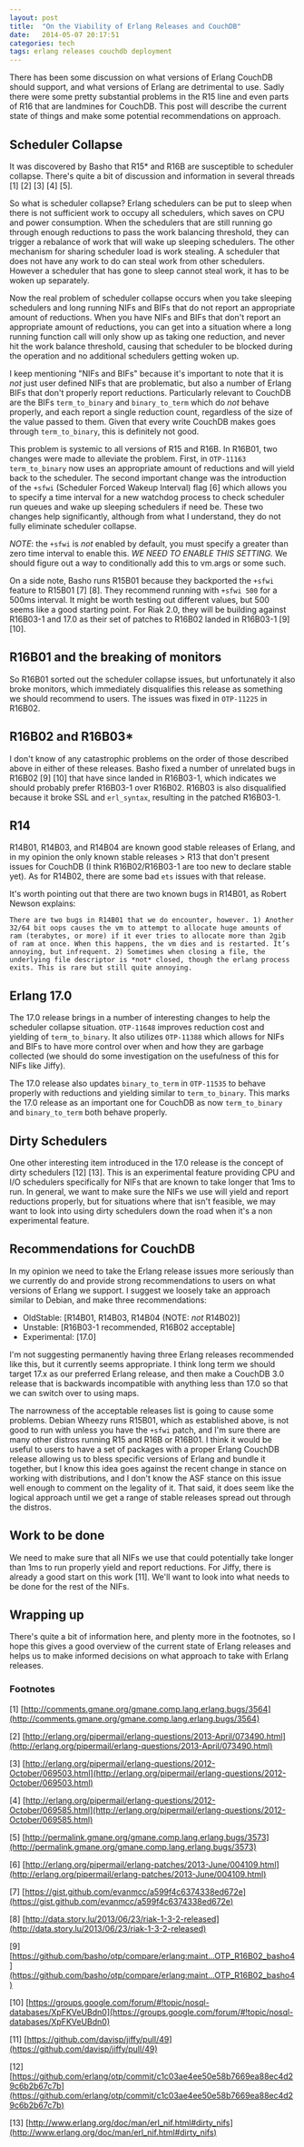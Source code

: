 ```yaml
---
layout: post
title:  "On the Viability of Erlang Releases and CouchDB"
date:   2014-05-07 20:17:51
categories: tech
tags: erlang releases couchdb deployment
---
```



There has been some discussion on what versions of Erlang CouchDB
should support, and what versions of Erlang are detrimental to
use. Sadly there were some pretty substantial problems in the R15 line
and even parts of R16 that are landmines for CouchDB. This post will
describe the current state of things and make some potential
recommendations on approach.

## Scheduler Collapse

It was discovered by Basho that R15* and R16B are susceptible to
scheduler collapse. There's quite a bit of discussion and
information in several threads [1] [2] [3] [4] [5].

So what is scheduler collapse? Erlang schedulers can be put to sleep
when there is not sufficient work to occupy all schedulers, which
saves on CPU and power consumption. When the schedulers that are still
running go through enough reductions to pass the work balancing
threshold, they can trigger a rebalance of work that will wake up
sleeping schedulers. The other mechanism for sharing scheduler load is
work stealing. A scheduler that does not have any work to do can
steal work from other schedulers. However a scheduler that has gone
to sleep cannot steal work, it has to be woken up separately.

Now the real problem of scheduler collapse occurs when you take
sleeping schedulers and long running NIFs and BIFs that do not report
an appropriate amount of reductions. When you have NIFs and BIFs that
don't report an appropriate amount of reductions, you can get into a
situation where a long running function call will only show up as
taking one reduction, and never hit the work balance threshold,
causing that scheduler to be blocked during the operation and no
additional schedulers getting woken up.

I keep mentioning "NIFs and BIFs" because it's important to note that
it is _not_ just user defined NIFs that are problematic, but also a
number of Erlang BIFs that don't properly report reductions.
Particularly relevant to CouchDB are the BIFs `term_to_binary` and
`binary_to_term` which do _not_ behave properly, and each report a
single reduction count, regardless of the size of the value passed to
them. Given that every write CouchDB makes goes through
`term_to_binary`, this is definitely not good.

This problem is systemic to all versions of R15 and R16B. In R16B01,
two changes were made to alleviate the problem. First, in `OTP-11163`
`term_to_binary` now uses an appropriate amount of reductions and will
yield back to the scheduler. The second important change was the
introduction of the `+sfwi` (Scheduler Forced Wakeup Interval) flag
[6] which allows you to specify a time interval for a new watchdog
process to check scheduler run queues and wake up sleeping schedulers
if need be. These two changes help significantly, although from what I
understand, they do not fully eliminate scheduler collapse.

*NOTE*: the `+sfwi` is _not_ enabled by default, you must specify a
greater than zero time interval to enable this. *WE NEED TO ENABLE
THIS SETTING.* We should figure out a way to conditionally add this
to vm.args or some such.

On a side note, Basho runs R15B01 because they backported the `+sfwi`
feature to R15B01 [7] [8]. They recommend running with `+sfwi 500` for
a 500ms interval. It might be worth testing out different values, but
500 seems like a good starting point. For Riak 2.0, they will be
building against R16B03-1 and 17.0 as their set of patches to R16B02
landed in R16B03-1 [9] [10].

## R16B01 and the breaking of monitors

So R16B01 sorted out the scheduler collapse issues, but unfortunately
it also broke monitors, which immediately disqualifies this release as
something we should recommend to users. The issues was fixed in
`OTP-11225` in R16B02.

## R16B02 and R16B03*

I don't know of any catastrophic problems on the order of those
described above in either of these releases. Basho fixed a number of
unrelated bugs in R16B02 [9] [10] that have since landed in R16B03-1,
which indicates we should probably prefer R16B03-1 over R16B02. R16B03
is also disqualified because it broke SSL and `erl_syntax`, resulting
in the patched R16B03-1.

## R14

R14B01, R14B03, and R14B04 are known good stable releases of Erlang,
and in my opinion the only known stable releases > R13 that don't
present issues for CouchDB (I think R16B02/R16B03-1 are too new to
declare stable yet). As for R14B02, there are some bad `ets` issues
with that release.

It's worth pointing out that there are two known bugs in R14B01, as
Robert Newson explains:

```
There are two bugs in R14B01 that we do encounter, however. 1) Another
32/64 bit oops causes the vm to attempt to allocate huge amounts of
ram (terabytes, or more) if it ever tries to allocate more than 2gib
of ram at once. When this happens, the vm dies and is restarted. It’s
annoying, but infrequent. 2) Sometimes when closing a file, the
underlying file descriptor is *not* closed, though the erlang process
exits. This is rare but still quite annoying.
```

## Erlang 17.0

The 17.0 release brings in a number of interesting changes to help the
scheduler collapse situation. `OTP-11648` improves reduction cost and
yielding of `term_to_binary`. It also utilizes `OTP-11388` which
allows for NIFs and BIFs to have more control over when and how they
are garbage collected (we should do some investigation on the
usefulness of this for NIFs like Jiffy).

The 17.0 release also updates `binary_to_term` in `OTP-11535` to
behave properly with reductions and yielding similar to
`term_to_binary`. This marks the 17.0 release as an important one for
CouchDB as now `term_to_binary` and `binary_to_term` both behave
properly.

## Dirty Schedulers

One other interesting item introduced in the 17.0 release is the
concept of dirty schedulers [12] [13]. This is an experimental feature
providing CPU and I/O schedulers specifically for NIFs that are known
to take longer that 1ms to run. In general, we want to make sure the
NIFs we use will yield and report reductions properly, but for
situations where that isn't feasible, we may want to look into using
dirty schedulers down the road when it's a non experimental feature.


## Recommendations for CouchDB

In my opinion we need to take the Erlang release issues more seriously
than we currently do and provide strong recommendations to users on
what versions of Erlang we support. I suggest we loosely take an
approach similar to Debian, and make three recommendations:

  * OldStable: [R14B01, R14B03, R14B04 (NOTE: _not_ R14B02)]
  * Unstable: [R16B03-1 recommended, R16B02 acceptable]
  * Experimental: [17.0]

I'm not suggesting permanently having three Erlang releases
recommended like this, but it currently seems appropriate. I think
long term we should target 17.x as our preferred Erlang release, and
then make a CouchDB 3.0 release that is backwards incompatible with
anything less than 17.0 so that we can switch over to using maps.

The narrowness of the acceptable releases list is going to cause some
problems. Debian Wheezy runs R15B01, which as established above, is
not good to run with unless you have the `+sfwi` patch, and I'm sure
there are many other distros running R15 and R16B or R16B01. I think
it would be useful to users to have a set of packages with a proper
Erlang CouchDB release allowing us to bless specific versions of
Erlang and bundle it together, but I know this idea goes against the
recent change in stance on working with distributions, and I don't
know the ASF stance on this issue well enough to comment on the
legality of it. That said, it does seem like the logical approach
until we get a range of stable releases spread out through the
distros.

## Work to be done

We need to make sure that all NIFs we use that could potentially take
longer than 1ms to run properly yield and report reductions. For
Jiffy, there is already a good start on this work [11]. We'll want to
look into what needs to be done for the rest of the NIFs.


## Wrapping up


There's quite a bit of information here, and plenty more in the
footnotes, so I hope this gives a good overview of the current state
of Erlang releases and helps us to make informed decisions on what
approach to take with Erlang releases.





### Footnotes

[1] [http://comments.gmane.org/gmane.comp.lang.erlang.bugs/3564](http://comments.gmane.org/gmane.comp.lang.erlang.bugs/3564)

[2] [http://erlang.org/pipermail/erlang-questions/2013-April/073490.html](http://erlang.org/pipermail/erlang-questions/2013-April/073490.html)

[3] [http://erlang.org/pipermail/erlang-questions/2012-October/069503.html](http://erlang.org/pipermail/erlang-questions/2012-October/069503.html)

[4] [http://erlang.org/pipermail/erlang-questions/2012-October/069585.html](http://erlang.org/pipermail/erlang-questions/2012-October/069585.html)

[5] [http://permalink.gmane.org/gmane.comp.lang.erlang.bugs/3573](http://permalink.gmane.org/gmane.comp.lang.erlang.bugs/3573)

[6] [http://erlang.org/pipermail/erlang-patches/2013-June/004109.html](http://erlang.org/pipermail/erlang-patches/2013-June/004109.html)

[7] [https://gist.github.com/evanmcc/a599f4c6374338ed672e](https://gist.github.com/evanmcc/a599f4c6374338ed672e)

[8] [http://data.story.lu/2013/06/23/riak-1-3-2-released](http://data.story.lu/2013/06/23/riak-1-3-2-released)

[9] [https://github.com/basho/otp/compare/erlang:maint...OTP_R16B02_basho4](https://github.com/basho/otp/compare/erlang:maint...OTP_R16B02_basho4)

[10] [https://groups.google.com/forum/#!topic/nosql-databases/XpFKVeUBdn0](https://groups.google.com/forum/#!topic/nosql-databases/XpFKVeUBdn0)

[11] [https://github.com/davisp/jiffy/pull/49](https://github.com/davisp/jiffy/pull/49)

[12] [https://github.com/erlang/otp/commit/c1c03ae4ee50e58b7669ea88ec4d29c6b2b67c7b](https://github.com/erlang/otp/commit/c1c03ae4ee50e58b7669ea88ec4d29c6b2b67c7b)

[13] [http://www.erlang.org/doc/man/erl_nif.html#dirty_nifs](http://www.erlang.org/doc/man/erl_nif.html#dirty_nifs)
